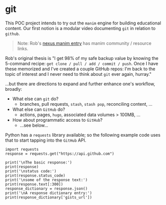 # git

This POC project intends to try out the `manim` engine for building educational content.
Our first notion is a modular video documenting `git` in relation to `github`.

> Note: Rob's [nexus manim entry](https://github.com/robfatland/nexus/blob/gh-pages/manim/index.md)
> has manim community / resource links.

Rob's original thesis is "I get 98% of my safe backup value by knowing the 5-command recipe: 
`get clone / pull / add / commit / push`. Once I have these memorized and I've created a
couple GitHub repos: I'm back to the topic of interest and I never need to think about
`git` ever again, hurray."

...but there are directions to expand and further enhance one's workflow, broadly:

- What else can `git` do?
    - branches, pull requests, `stash`, `stash pop`, reconciling content, ...
- What else can `GitHub` do?
    - actions, pages, `hugo`, associated data volumes > 100MB, ...
- How about programmatic access to `GitHub`?
    - ...see below...
 

Python has a `requests` library available; so the following example code uses that
to start tapping into the `GitHub` API.


```
import requests
response = requests.get("https://api.github.com")

print('\nThe basic response:')
print(response)
print('\nstatus code:')
print(response.status_code)
print('\nsome of the response text:')
print(response.text[:300])
response_dictionary = response.json()
print('\nA response dictionary entry:')
print(response_dictionary['gists_url'])
```


